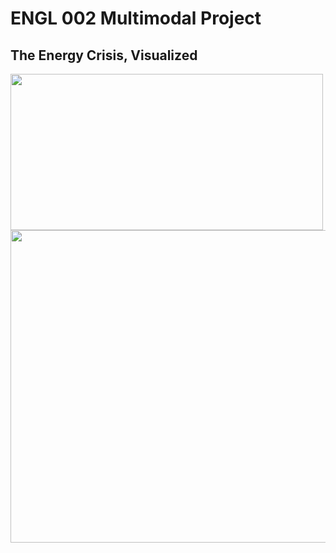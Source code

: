 
# ENGL 002 Multimodal Project
## The Energy Crisis, Visualized


<img src="https://www.applesfromny.com/wp-content/uploads/2020/05/Jonagold_NYAS-Apples2.png" width="500" height="250">

<img src="https://upload.wikimedia.org/wikipedia/commons/0/05/Sources_of_US_energy_production_%28historic%29.gif" width="1000" height="500">


